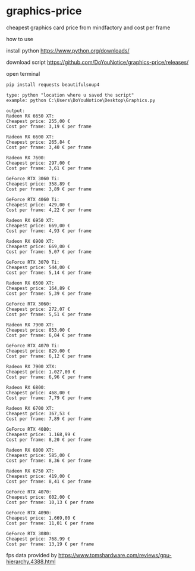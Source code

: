 # graphics-price
cheapest graphics card price from mindfactory and cost per frame

how to use

install python https://www.python.org/downloads/
 
download script  https://github.com/DoYouNotice/graphics-price/releases/

open terminal

```
pip install requests beautifulsoup4
```
```
type: python "location where u saved the script"
example: python C:\Users\DoYouNotice\Desktop\Graphics.py

```





```
output: 
Radeon RX 6650 XT:
Cheapest price: 255,00 €
Cost per frame: 3,19 € per frame

Radeon RX 6600 XT:
Cheapest price: 265,84 €
Cost per frame: 3,40 € per frame

Radeon RX 7600:
Cheapest price: 297,00 €
Cost per frame: 3,61 € per frame

GeForce RTX 3060 Ti:
Cheapest price: 358,89 €
Cost per frame: 3,89 € per frame

GeForce RTX 4060 Ti:
Cheapest price: 429,00 €
Cost per frame: 4,22 € per frame

Radeon RX 6950 XT:
Cheapest price: 669,00 €
Cost per frame: 4,93 € per frame

Radeon RX 6900 XT:
Cheapest price: 669,00 €
Cost per frame: 5,07 € per frame

GeForce RTX 3070 Ti:
Cheapest price: 544,00 €
Cost per frame: 5,14 € per frame

Radeon RX 6500 XT:
Cheapest price: 164,89 €
Cost per frame: 5,39 € per frame

GeForce RTX 3060:
Cheapest price: 272,07 €
Cost per frame: 5,51 € per frame

Radeon RX 7900 XT:
Cheapest price: 853,00 €
Cost per frame: 6,04 € per frame

GeForce RTX 4070 Ti:
Cheapest price: 829,00 €
Cost per frame: 6,12 € per frame

Radeon RX 7900 XTX:
Cheapest price: 1.027,00 €
Cost per frame: 6,96 € per frame

Radeon RX 6800:
Cheapest price: 468,00 €
Cost per frame: 7,79 € per frame

Radeon RX 6700 XT:
Cheapest price: 367,53 €
Cost per frame: 7,89 € per frame

GeForce RTX 4080:
Cheapest price: 1.168,99 €
Cost per frame: 8,20 € per frame

Radeon RX 6800 XT:
Cheapest price: 585,00 €
Cost per frame: 8,36 € per frame

Radeon RX 6750 XT:
Cheapest price: 419,00 €
Cost per frame: 8,41 € per frame

GeForce RTX 4070:
Cheapest price: 602,00 €
Cost per frame: 10,13 € per frame

GeForce RTX 4090:
Cheapest price: 1.669,00 €
Cost per frame: 11,01 € per frame

GeForce RTX 3080:
Cheapest price: 768,99 €
Cost per frame: 13,19 € per frame

```

fps data provided by https://www.tomshardware.com/reviews/gpu-hierarchy,4388.html

